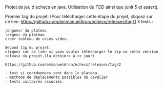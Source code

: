 Projet de jeu d'echecs en java. Utilisation du TDD ainsi que junit 5 et assertj.

Premier tag du projet: (Pour télécharger cette étape du projet, cliquez sur ce lien: https://github.com/emmanuelAron/echecs/releases/tag/1 3 tests :

    longueur du plateau
    largeur du plateau
    creer tableau de cases vides.

    Second tag du projet:
    cliquez sur ce lien si vous voulez télécharger le zip ce cette version release du projet.(la dernière à ce jour)
    
    https://github.com/emmanuelAron/echecs/releases/tag/2
    
    - test si coordonnees sont dans le plateeu.
    - methode de deplacements possibles du cavalier
    - tests unitaires associés.

